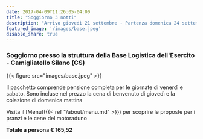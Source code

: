 ```yaml
---
date: 2017-04-09T11:26:05-04:00
title: "Soggiorno 3 notti"
description: "Arrivo giovedì 21 settembre - Partenza domenica 24 settembre "
featured_image: '/images/base.jpeg'
disable_share: true
---
```

### Soggiorno presso la struttura della Base Logistica dell'Esercito - Camigliatello Silano (CS)

{{< figure src="images/base.jpeg" >}}

Il pacchetto comprende pensione completa per le giornate di venerdì e sabato.
Sono incluse nel prezzo la cena di benvenuto di giovedì e la colazione di domenica mattina 

Visita il [Menu]({{< ref "/about/menu.md" >}}) per scoprire le proposte per i pranzi e le cene del motoraduno

**Totale a persona € 165,52** 